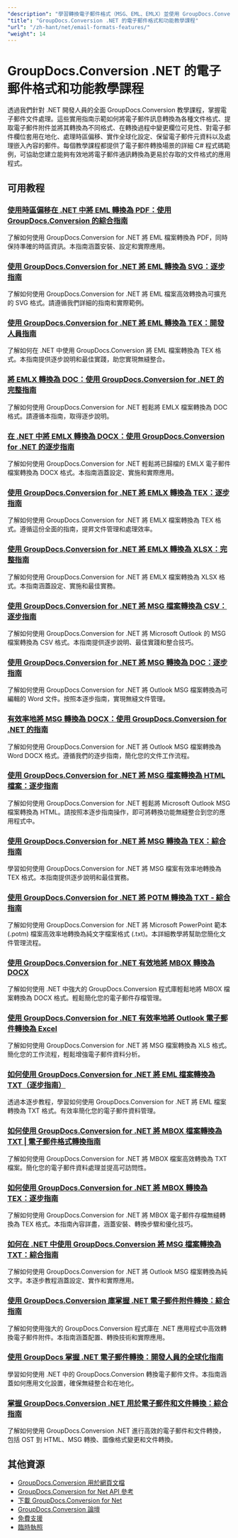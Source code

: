 ```yaml
---
"description": "學習轉換電子郵件格式（MSG、EML、EMLX）並使用 GroupDocs.Conversion .NET 處理電子郵件特定功能。"
"title": "GroupDocs.Conversion .NET 的電子郵件格式和功能教學課程"
"url": "/zh-hant/net/email-formats-features/"
"weight": 14
---
```


# GroupDocs.Conversion .NET 的電子郵件格式和功能教學課程

透過我們針對 .NET 開發人員的全面 GroupDocs.Conversion 教學課程，掌握電子郵件文件處理。這些實用指南示範如何將電子郵件訊息轉換為各種文件格式、提取電子郵件附件並將其轉換為不同格式、在轉換過程中變更欄位可見性、對電子郵件欄位套用在地化、處理時區偏移、實作全球化設定、保留電子郵件元資料以及處理嵌入內容的郵件。每個教學課程都提供了電子郵件轉換場景的詳細 C# 程式碼範例，可協助您建立能夠有效地將電子郵件通訊轉換為更易於存取的文件格式的應用程式。

## 可用教程

### [使用時區偏移在 .NET 中將 EML 轉換為 PDF：使用 GroupDocs.Conversion 的綜合指南](./convert-eml-pdf-net-timezone-offset-groupdocs/)
了解如何使用 GroupDocs.Conversion for .NET 將 EML 檔案轉換為 PDF，同時保持準確的時區資訊。本指南涵蓋安裝、設定和實際應用。

### [使用 GroupDocs.Conversion for .NET 將 EML 轉換為 SVG：逐步指南](./convert-eml-svg-groupdocs-conversion-dotnet/)
了解如何使用 GroupDocs.Conversion for .NET 將 EML 檔案高效轉換為可擴充的 SVG 格式。請遵循我們詳細的指南和實際範例。

### [使用 GroupDocs.Conversion for .NET 將 EML 轉換為 TEX：開發人員指南](./convert-eml-to-tex-groupdocs-net/)
了解如何在 .NET 中使用 GroupDocs.Conversion 將 EML 檔案轉換為 TEX 格式。本指南提供逐步說明和最佳實踐，助您實現無縫整合。

### [將 EMLX 轉換為 DOC：使用 GroupDocs.Conversion for .NET 的完整指南](./convert-emlx-to-doc-groupdocs-conversion-guide/)
了解如何使用 GroupDocs.Conversion for .NET 輕鬆將 EMLX 檔案轉換為 DOC 格式。請遵循本指南，取得逐步說明。

### [在 .NET 中將 EMLX 轉換為 DOCX：使用 GroupDocs.Conversion for .NET 的逐步指南](./convert-emlx-to-docx-groupdocs-net/)
了解如何使用 GroupDocs.Conversion for .NET 輕鬆將已歸檔的 EMLX 電子郵件檔案轉換為 DOCX 格式。本指南涵蓋設定、實施和實際應用。

### [使用 GroupDocs.Conversion for .NET 將 EMLX 轉換為 TEX：逐步指南](./convert-emlx-to-tex-groupdocs-conversion-net/)
了解如何使用 GroupDocs.Conversion for .NET 將 EMLX 檔案轉換為 TEX 格式。遵循這份全面的指南，提昇文件管理和處理效率。

### [使用 GroupDocs.Conversion for .NET 將 EMLX 轉換為 XLSX：完整指南](./convert-emlx-to-xlsx-groupdocs-net/)
了解如何使用 GroupDocs.Conversion for .NET 將 EMLX 檔案轉換為 XLSX 格式。本指南涵蓋設定、實施和最佳實務。

### [使用 GroupDocs.Conversion for .NET 將 MSG 檔案轉換為 CSV：逐步指南](./convert-msg-files-to-csv-using-groupdocs-conversion-for-net/)
了解如何使用 GroupDocs.Conversion for .NET 將 Microsoft Outlook 的 MSG 檔案轉換為 CSV 格式。本指南提供逐步說明、最佳實踐和整合技巧。

### [使用 GroupDocs.Conversion for .NET 將 MSG 轉換為 DOC：逐步指南](./convert-msg-to-doc-groupdocs-conversion-net/)
了解如何使用 GroupDocs.Conversion for .NET 將 Outlook MSG 檔案轉換為可編輯的 Word 文件。按照本逐步指南，實現無縫文件管理。

### [有效率地將 MSG 轉換為 DOCX：使用 GroupDocs.Conversion for .NET 的指南](./convert-msg-to-docx-groupdocs-conversion-dotnet/)
了解如何使用 GroupDocs.Conversion for .NET 將 Outlook MSG 檔案轉換為 Word DOCX 格式。遵循我們的逐步指南，簡化您的文件工作流程。

### [使用 GroupDocs.Conversion for .NET 將 MSG 檔案轉換為 HTML 檔案：逐步指南](./convert-msg-files-to-html-groupdocs-conversion-dotnet/)
了解如何使用 GroupDocs.Conversion for .NET 輕鬆將 Microsoft Outlook MSG 檔案轉換為 HTML。請按照本逐步指南操作，即可將轉換功能無縫整合到您的應用程式中。

### [使用 GroupDocs.Conversion for .NET 將 MSG 轉換為 TEX：綜合指南](./convert-msg-to-tex-groupdocs-dotnet/)
學習如何使用 GroupDocs.Conversion for .NET 將 MSG 檔案有效率地轉換為 TEX 格式。本指南提供逐步說明和最佳實務。

### [使用 GroupDocs.Conversion for .NET 將 POTM 轉換為 TXT - 綜合指南](./convert-potm-to-txt-groupdocs-conversion-net/)
了解如何使用 GroupDocs.Conversion for .NET 將 Microsoft PowerPoint 範本 (.potm) 檔案高效率地轉換為純文字檔案格式 (.txt)。本詳細教學將幫助您簡化文件管理流程。

### [使用 GroupDocs.Conversion for .NET 有效地將 MBOX 轉換為 DOCX](./convert-mbox-to-docx-groupdocs-conversion-net/)
了解如何使用 .NET 中強大的 GroupDocs.Conversion 程式庫輕鬆地將 MBOX 檔案轉換為 DOCX 格式。輕鬆簡化您的電子郵件存檔管理。

### [使用 GroupDocs.Conversion for .NET 有效率地將 Outlook 電子郵件轉換為 Excel](./convert-outlook-emails-to-excel-groupdocs-conversion-net/)
了解如何使用 GroupDocs.Conversion for .NET 將 MSG 檔案轉換為 XLS 格式。簡化您的工作流程，輕鬆增強電子郵件資料分析。

### [如何使用 GroupDocs.Conversion for .NET 將 EML 檔案轉換為 TXT（逐步指南）](./convert-eml-txt-groupdocs-conversion-net/)
透過本逐步教程，學習如何使用 GroupDocs.Conversion for .NET 將 EML 檔案轉換為 TXT 格式。有效率簡化您的電子郵件資料管理。

### [如何使用 GroupDocs.Conversion for .NET 將 MBOX 檔案轉換為 TXT | 電子郵件格式轉換指南](./convert-mbox-to-txt-groupdocs-dotnet/)
了解如何使用 GroupDocs.Conversion for .NET 將 MBOX 檔案高效轉換為 TXT 檔案。簡化您的電子郵件資料處理並提高可訪問性。

### [如何使用 GroupDocs.Conversion for .NET 將 MBOX 轉換為 TEX：逐步指南](./convert-mbox-to-tex-groupdocs-conversion-net/)
了解如何使用 GroupDocs.Conversion for .NET 將 MBOX 電子郵件存檔無縫轉換為 TEX 格式。本指南內容詳盡，涵蓋安裝、轉換步驟和優化技巧。

### [如何在 .NET 中使用 GroupDocs.Conversion 將 MSG 檔案轉換為 TXT：綜合指南](./convert-msg-to-txt-groupdocs-net-tutorial/)
了解如何使用 GroupDocs.Conversion for .NET 將 Outlook MSG 檔案轉換為純文字。本逐步教程涵蓋設定、實作和實際應用。

### [使用 GroupDocs.Conversion 庫掌握 .NET 電子郵件附件轉換：綜合指南](./net-email-attachment-conversion-groupdocs-guide/)
了解如何使用強大的 GroupDocs.Conversion 程式庫在 .NET 應用程式中高效轉換電子郵件附件。本指南涵蓋配置、轉換技術和實際應用。

### [使用 GroupDocs 掌握 .NET 電子郵件轉換：開發人員的全球化指南](./master-net-email-conversion-groupdocs-globalization-guide/)
學習如何使用 .NET 中的 GroupDocs.Conversion 轉換電子郵件文件。本指南涵蓋如何應用文化設置，確保無縫整合和在地化。

### [掌握 GroupDocs.Conversion .NET 用於電子郵件和文件轉換：綜合指南](./mastering-groupdocs-conversion-net-email-file-convert/)
了解如何使用 GroupDocs.Conversion .NET 進行高效的電子郵件和文件轉換，包括 OST 到 HTML、MSG 轉換、圖像格式變更和文件轉換。

## 其他資源

- [GroupDocs.Conversion 用於網頁文檔](https://docs.groupdocs.com/conversion/net/)
- [GroupDocs.Conversion for Net API 參考](https://reference.groupdocs.com/conversion/net/)
- [下載 GroupDocs.Conversion for Net](https://releases.groupdocs.com/conversion/net/)
- [GroupDocs.Conversion 論壇](https://forum.groupdocs.com/c/conversion)
- [免費支援](https://forum.groupdocs.com/)
- [臨時執照](https://purchase.groupdocs.com/temporary-license/)